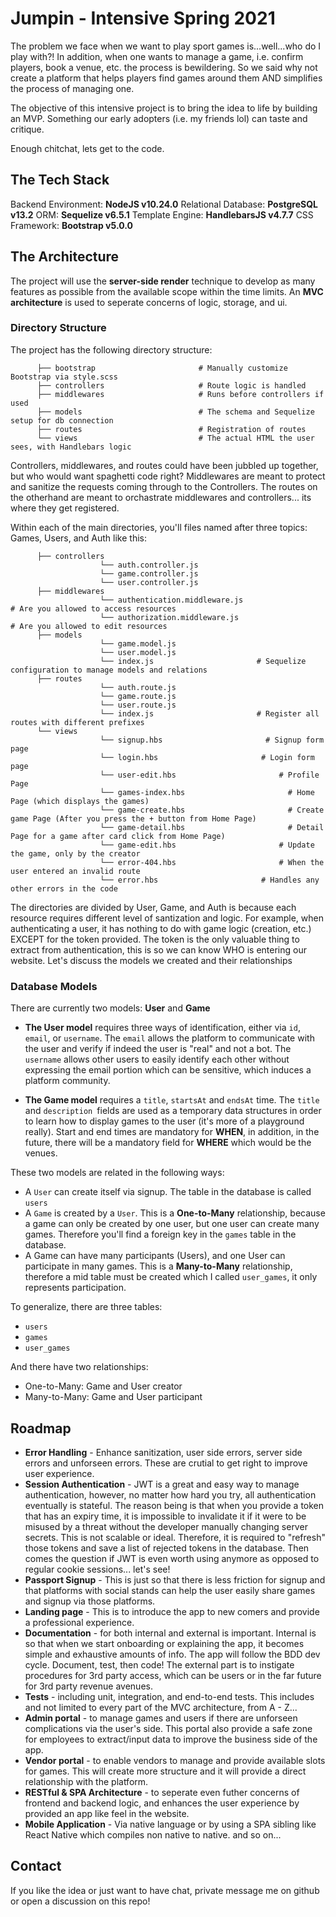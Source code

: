 # Jumpin - Intensive Spring 2021

The problem we face when we want to play sport games is...well...who do I play with?! In addition, when one wants to manage a game, i.e. confirm players, book a venue, etc. the process is bewildering. So we said why not create a platform that helps players find games around them AND simplifies the process of managing one.

The objective of this intensive project is to bring the idea to life by building an MVP. Something our early adopters (i.e. my friends lol) can taste and critique.

Enough chitchat, lets get to the code.

## The Tech Stack
Backend Environment: **NodeJS v10.24.0**
Relational Database: **PostgreSQL v13.2**
ORM: **Sequelize v6.5.1**
Template Engine: **HandlebarsJS v4.7.7**
CSS Framework: **Bootstrap v5.0.0**

## The Architecture
The project will use the **server-side render** technique to develop as many features as possible from the available scope within the time limits. An **MVC architecture** is used to seperate concerns of logic, storage, and ui.
### Directory Structure
The project has the following directory structure:
```
      ├── bootstrap                       # Manually customize Bootstrap via style.scss
      ├── controllers                     # Route logic is handled
      ├── middlewares                     # Runs before controllers if used
      ├── models                          # The schema and Sequelize setup for db connection
      ├── routes                          # Registration of routes
      └── views                           # The actual HTML the user sees, with Handlebars logic
```

Controllers, middlewares, and routes could have been jubbled up together, but who would want spaghetti code right?
Middlewares are meant to protect and sanitize the requests coming through to the Controllers. The routes on the otherhand are meant to orchastrate middlewares and controllers... its where they get registered.

Within each of the main directories, you'll files named after three topics: Games, Users, and Auth like this:

```
      ├── controllers                     
                    └── auth.controller.js
                    └── game.controller.js
                    └── user.controller.js
      ├── middlewares                  
                    └── authentication.middleware.js                       # Are you allowed to access resources
                    └── authorization.middleware.js                       # Are you allowed to edit resources
      ├── models                          
                    └── game.model.js
                    └── user.model.js
                    └── index.js                       # Sequelize configuration to manage models and relations
      ├── routes                            
                    └── auth.route.js
                    └── game.route.js
                    └── user.route.js                     
                    └── index.js                       # Register all routes with different prefixes
      └── views                            
                    └── signup.hbs                       # Signup form page
                    └── login.hbs                       # Login form page
                    └── user-edit.hbs                       # Profile Page
                    └── games-index.hbs                       # Home Page (which displays the games)
                    └── game-create.hbs                       # Create game Page (After you press the + button from Home Page)
                    └── game-detail.hbs                       # Detail Page for a game after card click from Home Page)
                    └── game-edit.hbs                       # Update the game, only by the creator
                    └── error-404.hbs                       # When the user entered an invalid route
                    └── error.hbs                       # Handles any other errors in the code
``` 

The directories are divided by User, Game, and Auth is because each resource requires different level of santization and logic. For example, when authenticating a user, it has nothing to do with game logic (creation, etc.) EXCEPT for the token provided. The token is the only valuable thing to extract from authentication, this is so we can know WHO is entering our website. Let's discuss the models we created and their relationships

### Database Models
There are currently two models: **User** and **Game**

- **The User model** requires three ways of identification, either via `id`, `email`, or `username`. The `email` allows the platform to communicate with the user and verify if indeed the user is "real" and not a bot. The `username` allows other users to easily identify each other without expressing the email portion which can be sensitive, which induces a platform community.

- **The Game model** requires a `title`, `startsAt` and `endsAt` time. The `title` and `description `fields are used as a temporary data structures in order to learn how to display games to the user (it's more of a playground really). Start and end times are mandatory for **WHEN**, in addition, in the future, there will be a mandatory field for **WHERE** which would be the venues.

These two models are related in the following ways:
- A `User` can create itself via signup. The table in the database is called `users`
- A `Game` is created by a `User`. This is a **One-to-Many** relationship, because a game can only be created by one user, but one user can create many games. Therefore you'll find a foreign key in the `games` table in the database.
- A Game can have many participants (Users), and one User can participate in many games. This is a **Many-to-Many** relationship, therefore a mid table must be created which I called `user_games`, it only represents participation.

To generalize, there are three tables:
- `users`
- `games`
- `user_games`

And there have two relationships:
- One-to-Many: Game and User creator
- Many-to-Many: Game and User participant

## Roadmap
- **Error Handling** - Enhance sanitization, user side errors, server side errors and unforseen errors. These are crutial to get right to improve user experience. 
- **Session Authentication** - JWT is a great and easy way to manage authentication, however, no matter how hard you try, all authentication eventually is stateful. The reason being is that when you provide a token that has an expiry time, it is impossible to invalidate it if it were to be misused by a threat without the developer manually changing server secrets. This is not scalable or ideal. Therefore, it is required to "refresh" those tokens and save a list of rejected tokens in the database. Then comes the question if JWT is even worth using anymore as opposed to regular cookie sessions... let's see!
- **Passport Signup** - This is just so that there is less friction for signup and that platforms with social stands can help the user easily share games and signup via those platforms. 
- **Landing page** - This is to introduce the app to new comers and provide a professional experience.
- **Documentation** - for both internal and external is important. Internal is so that when we start onboarding or explaining the app, it becomes simple and exhaustive amounts of info. The app will follow the BDD dev cycle. Document, test, then code! The external part is to instigate procedures for 3rd party access, which can be users or in the far future for 3rd party revenue avenues.
- **Tests** - including unit, integration, and end-to-end tests. This includes and not limited to every part of the MVC architecture, from A - Z...
- **Admin portal** - to manage games and users if there are unforseen complications via the user's side. This portal also provide a safe zone for employees to extract/input data to improve the business side of the app.
- **Vendor portal** - to enable vendors to manage and provide available slots for games. This will create more structure and it will provide a direct relationship with the platform. 
- **RESTful & SPA Architecture** - to seperate even futher concerns of frontend and backend logic, and enhances the user experience by provided an app like feel in the website.
- **Mobile Application** - Via native language or by using a SPA sibling like React Native which compiles non native to native.
and so on...

## Contact
If you like the idea or just want to have chat, private message me on github or open a discussion on this repo!

